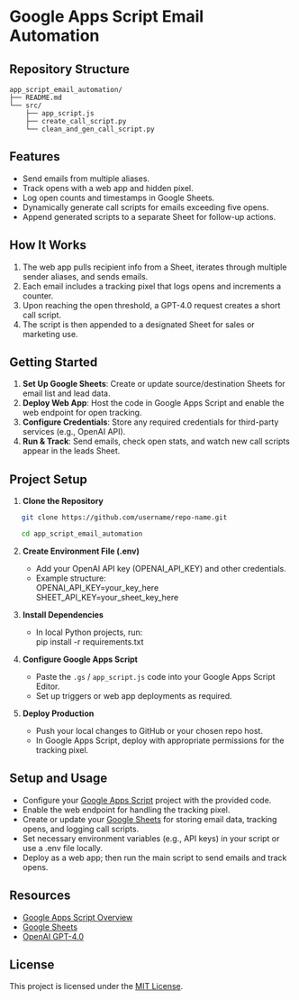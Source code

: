 # Google Apps Script Email Automation

## Repository Structure
```text
app_script_email_automation/
├── README.md
└── src/
    ├── app_script.js
    ├── create_call_script.py
    └── clean_and_gen_call_script.py
```

## Features
- Send emails from multiple aliases.
- Track opens with a web app and hidden pixel.
- Log open counts and timestamps in Google Sheets.
- Dynamically generate call scripts for emails exceeding five opens.
- Append generated scripts to a separate Sheet for follow-up actions.

## How It Works
1. The web app pulls recipient info from a Sheet, iterates through multiple sender aliases, and sends emails.  
2. Each email includes a tracking pixel that logs opens and increments a counter.  
3. Upon reaching the open threshold, a GPT-4.0 request creates a short call script.  
4. The script is then appended to a designated Sheet for sales or marketing use.

## Getting Started
1. **Set Up Google Sheets**: Create or update source/destination Sheets for email list and lead data.  
2. **Deploy Web App**: Host the code in Google Apps Script and enable the web endpoint for open tracking.  
3. **Configure Credentials**: Store any required credentials for third-party services (e.g., OpenAI API).  
4. **Run & Track**: Send emails, check open stats, and watch new call scripts appear in the leads Sheet.

## Project Setup
1. **Clone the Repository**  
``` bash
   git clone https://github.com/username/repo-name.git  
```
``` bash
   cd app_script_email_automation
```
2. **Create Environment File (.env)**  
   - Add your OpenAI API key (OPENAI_API_KEY) and other credentials.  
   - Example structure:  
     OPENAI_API_KEY=your_key_here  
     SHEET_API_KEY=your_sheet_key_here  

3. **Install Dependencies**  
   - In local Python projects, run:  
     pip install -r requirements.txt  

4. **Configure Google Apps Script**  
   - Paste the `.gs` / `app_script.js` code into your Google Apps Script Editor.  
   - Set up triggers or web app deployments as required.

5. **Deploy Production**  
   - Push your local changes to GitHub or your chosen repo host.  
   - In Google Apps Script, deploy with appropriate permissions for the tracking pixel.

## Setup and Usage
- Configure your [Google Apps Script](https://developers.google.com/apps-script) project with the provided code.
- Enable the web endpoint for handling the tracking pixel.
- Create or update your [Google Sheets](https://www.google.com/sheets/about/) for storing email data, tracking opens, and logging call scripts.
- Set necessary environment variables (e.g., API keys) in your script or use a .env file locally.
- Deploy as a web app; then run the main script to send emails and track opens.

## Resources
- [Google Apps Script Overview](https://developers.google.com/apps-script)
- [Google Sheets](https://www.google.com/sheets/about/)
- [OpenAI GPT-4.0](https://openai.com/product/gpt-4)

## License
This project is licensed under the [MIT License](https://opensource.org/licenses/MIT).
